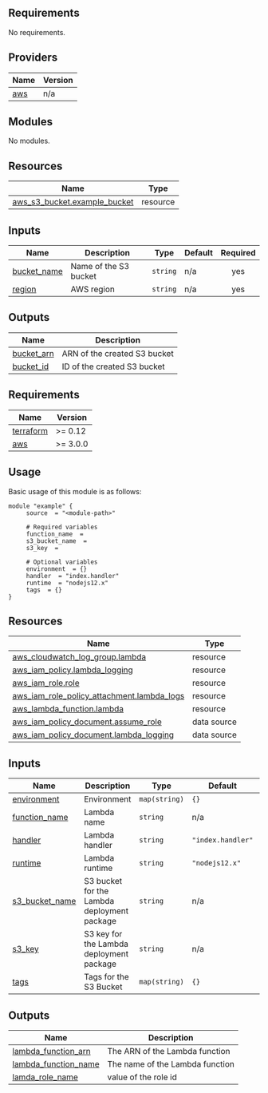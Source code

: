 <!-- BEGIN_TF_DOCS -->
## Requirements

No requirements.

## Providers

| Name | Version |
|------|---------|
| <a name="provider_aws"></a> [aws](#provider\_aws) | n/a |

## Modules

No modules.

## Resources

| Name | Type |
|------|------|
| [aws_s3_bucket.example_bucket](https://registry.terraform.io/providers/hashicorp/aws/latest/docs/resources/s3_bucket) | resource |

## Inputs

| Name | Description | Type | Default | Required |
|------|-------------|------|---------|:--------:|
| <a name="input_bucket_name"></a> [bucket\_name](#input\_bucket\_name) | Name of the S3 bucket | `string` | n/a | yes |
| <a name="input_region"></a> [region](#input\_region) | AWS region | `string` | n/a | yes |

## Outputs

| Name | Description |
|------|-------------|
| <a name="output_bucket_arn"></a> [bucket\_arn](#output\_bucket\_arn) | ARN of the created S3 bucket |
| <a name="output_bucket_id"></a> [bucket\_id](#output\_bucket\_id) | ID of the created S3 bucket |
<!-- END_TF_DOCS -->
<!-- BEGIN_AUTOMATED_TF_DOCS_BLOCK -->
## Requirements

| Name | Version |
|------|---------|
| <a name="requirement_terraform"></a> [terraform](#requirement\_terraform) | >= 0.12 |
| <a name="requirement_aws"></a> [aws](#requirement\_aws) | >= 3.0.0 |
## Usage
Basic usage of this module is as follows:
```hcl
module "example" {
	 source  = "<module-path>"

	 # Required variables
	 function_name  = 
	 s3_bucket_name  = 
	 s3_key  = 

	 # Optional variables
	 environment  = {}
	 handler  = "index.handler"
	 runtime  = "nodejs12.x"
	 tags  = {}
}
```
## Resources

| Name | Type |
|------|------|
| [aws_cloudwatch_log_group.lambda](https://registry.terraform.io/providers/hashicorp/aws/latest/docs/resources/cloudwatch_log_group) | resource |
| [aws_iam_policy.lambda_logging](https://registry.terraform.io/providers/hashicorp/aws/latest/docs/resources/iam_policy) | resource |
| [aws_iam_role.role](https://registry.terraform.io/providers/hashicorp/aws/latest/docs/resources/iam_role) | resource |
| [aws_iam_role_policy_attachment.lambda_logs](https://registry.terraform.io/providers/hashicorp/aws/latest/docs/resources/iam_role_policy_attachment) | resource |
| [aws_lambda_function.lambda](https://registry.terraform.io/providers/hashicorp/aws/latest/docs/resources/lambda_function) | resource |
| [aws_iam_policy_document.assume_role](https://registry.terraform.io/providers/hashicorp/aws/latest/docs/data-sources/iam_policy_document) | data source |
| [aws_iam_policy_document.lambda_logging](https://registry.terraform.io/providers/hashicorp/aws/latest/docs/data-sources/iam_policy_document) | data source |
## Inputs

| Name | Description | Type | Default | Required |
|------|-------------|------|---------|:--------:|
| <a name="input_environment"></a> [environment](#input\_environment) | Environment | `map(string)` | `{}` | no |
| <a name="input_function_name"></a> [function\_name](#input\_function\_name) | Lambda name | `string` | n/a | yes |
| <a name="input_handler"></a> [handler](#input\_handler) | Lambda handler | `string` | `"index.handler"` | no |
| <a name="input_runtime"></a> [runtime](#input\_runtime) | Lambda runtime | `string` | `"nodejs12.x"` | no |
| <a name="input_s3_bucket_name"></a> [s3\_bucket\_name](#input\_s3\_bucket\_name) | S3 bucket for the Lambda deployment package | `string` | n/a | yes |
| <a name="input_s3_key"></a> [s3\_key](#input\_s3\_key) | S3 key for the Lambda deployment package | `string` | n/a | yes |
| <a name="input_tags"></a> [tags](#input\_tags) | Tags for the S3 Bucket | `map(string)` | `{}` | no |
## Outputs

| Name | Description |
|------|-------------|
| <a name="output_lambda_function_arn"></a> [lambda\_function\_arn](#output\_lambda\_function\_arn) | The ARN of the Lambda function |
| <a name="output_lambda_function_name"></a> [lambda\_function\_name](#output\_lambda\_function\_name) | The name of the Lambda function |
| <a name="output_lamda_role_name"></a> [lamda\_role\_name](#output\_lamda\_role\_name) | value of the role id |
<!-- END_AUTOMATED_TF_DOCS_BLOCK -->